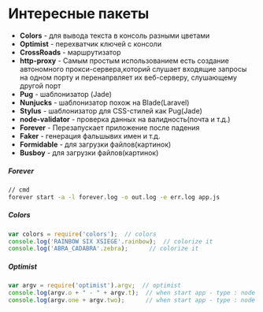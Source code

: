 # Интересные пакеты
* **Colors** - для вывода текста в консоль разными цветами
* **Optimist** - перехватчик ключей с консоли
* **CrossRoads** - маршрутизатор
* **http-proxy** - Самым простым использованием есть создание автономного прокси-сервера,которий слушает входящие запросы на одном порту и перенапрвляет их веб-серверу, слушающему другой порт
* **Pug** - шаблонизатор (Jade)
* **Nunjucks** - шаблонизатор похож на Blade(Laravel) 
* **Stylus** - шаблонизатор для CSS-стилей как Pug(Jade)
* **node-validator** - проверка данных на валидность(почта и т.д.)
* **Forever** - Перезапускает приложение после падения 
* **Faker** - генерация фальшывих имен и т.д.
* **Formidable** - для загрузки файлов(картинок)
* **Busboy** - для загрузки файлов(картинок)

##### Forever 
```cmd
// cmd
forever start -a -l forever.log -o out.log -e err.log app.js
```

 
##### Colors
```js
var colors = require('colors');  // colors
console.log('RAINBOW SIX XSIEGE'.rainbow);  // colorize it
console.log('ABRA_CADABRA'.zebra);      // colorize it
``` 

##### Optimist
```js
var argv = require('optimist').argv;  // optimist
console.log(argv.o + " - " + argv.t);  // when start app - type : node app -o 2 -t 4
console.log(argv.one + argv.two);      // when start app - type : node app --one 2 --two 4
```